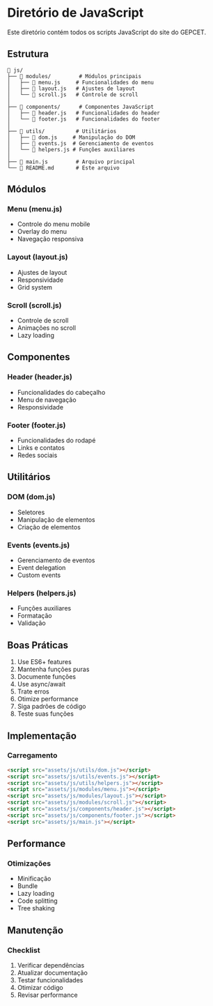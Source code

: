 # Diretório de JavaScript

Este diretório contém todos os scripts JavaScript do site do GEPCET.

## Estrutura

```
📁 js/
├── 📁 modules/         # Módulos principais
│   ├── 📄 menu.js     # Funcionalidades do menu
│   ├── 📄 layout.js   # Ajustes de layout
│   └── 📄 scroll.js   # Controle de scroll
│
├── 📁 components/      # Componentes JavaScript
│   ├── 📄 header.js   # Funcionalidades do header
│   └── 📄 footer.js   # Funcionalidades do footer
│
├── 📁 utils/          # Utilitários
│   ├── 📄 dom.js     # Manipulação do DOM
│   ├── 📄 events.js  # Gerenciamento de eventos
│   └── 📄 helpers.js # Funções auxiliares
│
├── 📄 main.js         # Arquivo principal
└── 📄 README.md       # Este arquivo
```

## Módulos

### Menu (menu.js)
- Controle do menu mobile
- Overlay do menu
- Navegação responsiva

### Layout (layout.js)
- Ajustes de layout
- Responsividade
- Grid system

### Scroll (scroll.js)
- Controle de scroll
- Animações no scroll
- Lazy loading

## Componentes

### Header (header.js)
- Funcionalidades do cabeçalho
- Menu de navegação
- Responsividade

### Footer (footer.js)
- Funcionalidades do rodapé
- Links e contatos
- Redes sociais

## Utilitários

### DOM (dom.js)
- Seletores
- Manipulação de elementos
- Criação de elementos

### Events (events.js)
- Gerenciamento de eventos
- Event delegation
- Custom events

### Helpers (helpers.js)
- Funções auxiliares
- Formatação
- Validação

## Boas Práticas

1. Use ES6+ features
2. Mantenha funções puras
3. Documente funções
4. Use async/await
5. Trate erros
6. Otimize performance
7. Siga padrões de código
8. Teste suas funções

## Implementação

### Carregamento
```html
<script src="assets/js/utils/dom.js"></script>
<script src="assets/js/utils/events.js"></script>
<script src="assets/js/utils/helpers.js"></script>
<script src="assets/js/modules/menu.js"></script>
<script src="assets/js/modules/layout.js"></script>
<script src="assets/js/modules/scroll.js"></script>
<script src="assets/js/components/header.js"></script>
<script src="assets/js/components/footer.js"></script>
<script src="assets/js/main.js"></script>
```

## Performance

### Otimizações
- Minificação
- Bundle
- Lazy loading
- Code splitting
- Tree shaking

## Manutenção

### Checklist
1. Verificar dependências
2. Atualizar documentação
3. Testar funcionalidades
4. Otimizar código
5. Revisar performance 